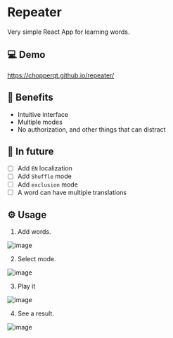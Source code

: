 # Repeater

Very simple React App for learning words.

## 💻 Demo

https://chopperqt.github.io/repeater/

## 📘 Benefits

- Intuitive interface
- Multiple modes
- No authorization, and other things that can distract

## 🔮 In future

- [ ] Add `EN` localization
- [ ] Add `Shuffle` mode
- [ ] Add `exclusion` mode
- [ ] A word can have multiple translations

## ⚙️ Usage

1. Add words.

![image](https://user-images.githubusercontent.com/32895059/185769109-925cc3b9-9861-4fc8-b022-63c209dc3bb9.png)

2. Select mode.

![image](https://user-images.githubusercontent.com/32895059/185769130-d3d86c14-8187-4ef5-917a-39c4499392eb.png)

3. Play it

![image](https://user-images.githubusercontent.com/32895059/185769144-f478a2ee-e934-4d32-97b6-8067e1f6c81a.png)

4. See a result.

![image](https://user-images.githubusercontent.com/32895059/185769183-989f08cc-d956-47fa-a3f8-70dc76b4605c.png)


